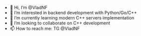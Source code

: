 - 👋 Hi, I’m @VladNF
- 👀 I’m interested in backend development with Python/Go/C++
- 🌱 I’m currently learning modern C++ servers implementation
- 💞️ I’m looking to collaborate on C++ development
- 📫 How to reach me: TG @VladNF

<!---
VladNF/VladNF is a ✨ special ✨ repository because its `README.md` (this file) appears on your GitHub profile.
You can click the Preview link to take a look at your changes.
--->
